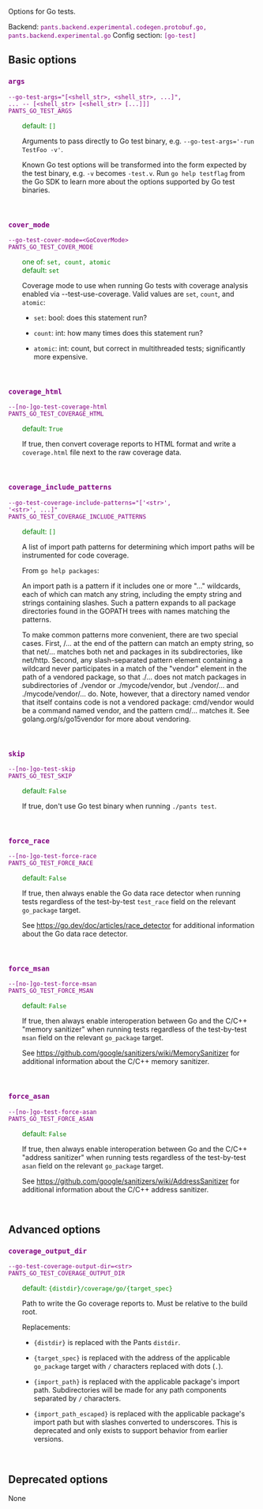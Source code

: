 
Options for Go tests.

Backend: <span style="color: purple"><code>pants.backend.experimental.codegen.protobuf.go, pants.backend.experimental.go</code></span>
Config section: <span style="color: purple"><code>[go-test]</code></span>

## Basic options

<div style="color: purple">

### `args`

  <code>--go-test-args=&quot;[&lt;shell_str&gt;, &lt;shell_str&gt;, ...]&quot;, ... -- [&lt;shell_str&gt; [&lt;shell_str&gt; [...]]]</code><br>
  <code>PANTS_GO_TEST_ARGS</code><br>
</div>
<div style="padding-left: 2em;">
<span style="color: green">default: <code>[]</code></span>

<br>

Arguments to pass directly to Go test binary, e.g. `--go-test-args='-run TestFoo -v'`.

Known Go test options will be transformed into the form expected by the test binary, e.g. `-v` becomes `-test.v`. Run `go help testflag` from the Go SDK to learn more about the options supported by Go test binaries.
</div>
<br>

<div style="color: purple">

### `cover_mode`

  <code>--go-test-cover-mode=&lt;GoCoverMode&gt;</code><br>
  <code>PANTS_GO_TEST_COVER_MODE</code><br>
</div>
<div style="padding-left: 2em;">
<span style="color: green">one of: <code>set, count, atomic</code></span><br>
<span style="color: green">default: <code>set</code></span>

<br>

Coverage mode to use when running Go tests with coverage analysis enabled via --test-use-coverage. Valid values are `set`, `count`, and `atomic`:

* `set`: bool: does this statement run?

* `count`: int: how many times does this statement run?

* `atomic`: int: count, but correct in multithreaded tests; significantly more expensive.
</div>
<br>

<div style="color: purple">

### `coverage_html`

  <code>--[no-]go-test-coverage-html</code><br>
  <code>PANTS_GO_TEST_COVERAGE_HTML</code><br>
</div>
<div style="padding-left: 2em;">
<span style="color: green">default: <code>True</code></span>

<br>

If true, then convert coverage reports to HTML format and write a `coverage.html` file next to the raw coverage data.
</div>
<br>

<div style="color: purple">

### `coverage_include_patterns`

  <code>--go-test-coverage-include-patterns=&quot;['&lt;str&gt;', '&lt;str&gt;', ...]&quot;</code><br>
  <code>PANTS_GO_TEST_COVERAGE_INCLUDE_PATTERNS</code><br>
</div>
<div style="padding-left: 2em;">
<span style="color: green">default: <code>[]</code></span>

<br>

A list of import path patterns for determining which import paths will be instrumented for code coverage.

From `go help packages`:

An import path is a pattern if it includes one or more "..." wildcards, each of which can match any string, including the empty string and strings containing slashes. Such a pattern expands to all package directories found in the GOPATH trees with names matching the patterns.

To make common patterns more convenient, there are two special cases. First, /... at the end of the pattern can match an empty string, so that net/... matches both net and packages in its subdirectories, like net/http. Second, any slash-separated pattern element containing a wildcard never participates in a match of the "vendor" element in the path of a vendored package, so that ./... does not match packages in subdirectories of ./vendor or ./mycode/vendor, but ./vendor/... and ./mycode/vendor/... do. Note, however, that a directory named vendor that itself contains code is not a vendored package: cmd/vendor would be a command named vendor, and the pattern cmd/... matches it. See golang.org/s/go15vendor for more about vendoring.
</div>
<br>

<div style="color: purple">

### `skip`

  <code>--[no-]go-test-skip</code><br>
  <code>PANTS_GO_TEST_SKIP</code><br>
</div>
<div style="padding-left: 2em;">
<span style="color: green">default: <code>False</code></span>

<br>

If true, don't use Go test binary when running `./pants test`.
</div>
<br>

<div style="color: purple">

### `force_race`

  <code>--[no-]go-test-force-race</code><br>
  <code>PANTS_GO_TEST_FORCE_RACE</code><br>
</div>
<div style="padding-left: 2em;">
<span style="color: green">default: <code>False</code></span>

<br>

If true, then always enable the Go data race detector when running tests regardless of the test-by-test `test_race` field on the relevant `go_package` target.

See https://go.dev/doc/articles/race_detector for additional information about the Go data race detector.
</div>
<br>

<div style="color: purple">

### `force_msan`

  <code>--[no-]go-test-force-msan</code><br>
  <code>PANTS_GO_TEST_FORCE_MSAN</code><br>
</div>
<div style="padding-left: 2em;">
<span style="color: green">default: <code>False</code></span>

<br>

If true, then always enable interoperation between Go and the C/C++ "memory sanitizer" when running tests regardless of the test-by-test `msan` field on the relevant `go_package` target.

See https://github.com/google/sanitizers/wiki/MemorySanitizer for additional information about the C/C++ memory sanitizer.
</div>
<br>

<div style="color: purple">

### `force_asan`

  <code>--[no-]go-test-force-asan</code><br>
  <code>PANTS_GO_TEST_FORCE_ASAN</code><br>
</div>
<div style="padding-left: 2em;">
<span style="color: green">default: <code>False</code></span>

<br>

If true, then always enable interoperation between Go and the C/C++ "address sanitizer" when running tests regardless of the test-by-test `asan` field on the relevant `go_package` target.

See https://github.com/google/sanitizers/wiki/AddressSanitizer for additional information about the C/C++ address sanitizer.
</div>
<br>


## Advanced options

<div style="color: purple">

### `coverage_output_dir`

  <code>--go-test-coverage-output-dir=&lt;str&gt;</code><br>
  <code>PANTS_GO_TEST_COVERAGE_OUTPUT_DIR</code><br>
</div>
<div style="padding-left: 2em;">
<span style="color: green">default: <code>{distdir}/coverage/go/{target&lowbar;spec}</code></span>

<br>

Path to write the Go coverage reports to. Must be relative to the build root.

Replacements:

- `{distdir}` is replaced with the Pants `distdir`.

- `{target_spec}` is replaced with the address of the applicable `go_package` target with `/` characters replaced with dots (`.`).

- `{import_path}` is replaced with the applicable package's import path. Subdirectories will be made for any path components separated by `/` characters.

- `{import_path_escaped}` is replaced with the applicable package's import path but with slashes converted to underscores. This is deprecated and only exists to support behavior from earlier versions.
</div>
<br>


## Deprecated options

None


